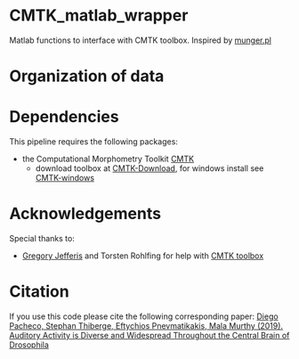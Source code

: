 # CMTK_matlab_wrapper
Matlab functions to interface with CMTK toolbox.
Inspired by [munger.pl](https://github.com/jefferis/AnalysisSuiteBin/blob/master/munger.pl)

# Organization of data

# Dependencies

This pipeline requires the following packages:
- the Computational Morphometry Toolkit [CMTK](https://www.nitrc.org/projects/cmtk)
    - download toolbox at [CMTK-Download](https://www.nitrc.org/frs/?group_id=212), for windows install see [CMTK-windows](https://github.com/jefferis/nat/blob/master/vignettes/Installation.Rmd)

# Acknowledgements

Special thanks to:
- [Gregory Jefferis](https://github.com/jefferis) and Torsten Rohlfing for help with [CMTK toolbox](https://www.nitrc.org/projects/cmtk)

# Citation

If you use this code please cite the following corresponding paper:
[Diego Pacheco, Stephan Thiberge, Eftychios Pnevmatikakis, Mala Murthy (2019). Auditory Activity is Diverse and Widespread Throughout the Central Brain of Drosophila](https://doi.org/10.1101/709519)

